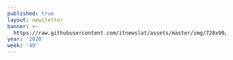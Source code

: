 ```yaml
---
published: true
layout: newsletter
banner: >-
  https://raw.githubusercontent.com/itnewslat/assets/master/img/728x90/Banner-Resumen.jpg
year: '2020'
week: '49'
---
```

